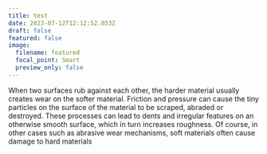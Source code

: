 ```yaml
---
title: test
date: 2023-07-12T12:12:52.053Z
draft: false
featured: false
image:
  filename: featured
  focal_point: Smart
  preview_only: false
---
```

When two surfaces rub against each other, the harder material usually creates wear on the softer material. Friction and pressure can cause the tiny particles on the surface of the material to be scraped, abraded or destroyed. These processes can lead to dents and irregular features on an otherwise smooth surface, which in turn increases roughness. Of course, in other cases such as abrasive wear mechanisms, soft materials often cause damage to hard materials